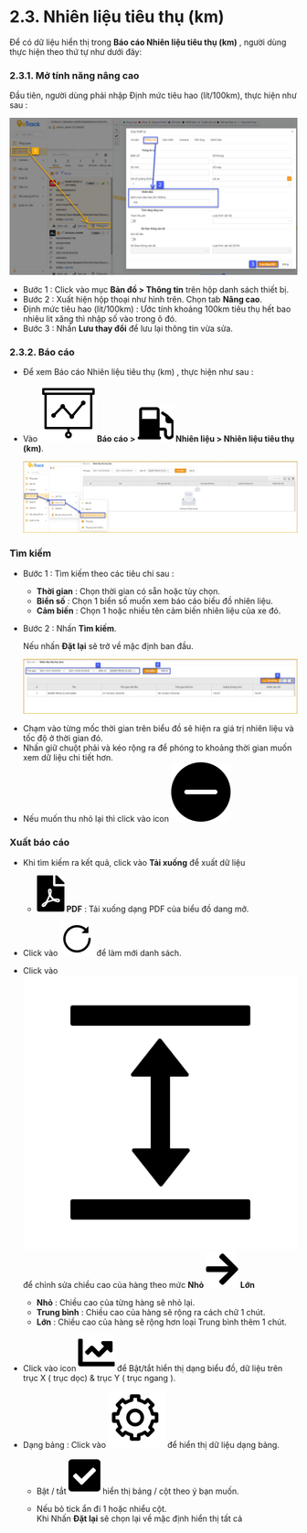 # 2.3. Nhiên liệu tiêu thụ (km)
Để có dữ liệu hiển thị trong **Báo cáo Nhiên liệu tiêu thụ (km)** , người dùng thực hiện theo thứ tự như dưới đây:
###  2.3.1. Mở tính năng nâng cao 
Đầu tiên, người dùng phải nhập Định mức tiêu hao
 (lít/100km), thực hiện như sau :

  <span style="display:block;text-align:left">![Interface Web](/docs/assets/images/web-interface/reports/fuel-estimate-1.png)

- Bước 1 : Click vào mục **Bản đồ > Thông tin** trên hộp danh sách thiết bị.
- Bước 2 : Xuất hiện hộp thoại như hình trên. Chọn tab **Nâng cao**.
- Định mức tiêu hao (lít/100km) : Ước tính khoảng 100km tiêu thụ hết bao nhiêu lit xăng thì nhập số vào trong ô đó.
- Bước 3 : Nhấn **Lưu thay đổi** để lưu lại thông tin vừa sửa.
### 2.3.2. Báo cáo 
- Để xem Báo cáo Nhiên liệu tiêu thụ (km) , thực hiện như sau : 
* Vào **<span class="icon-left svg-filter-tick">![Ok](/docs/assets/images/web-interface/icon/SVG/dynamic.svg )Báo cáo > <span class="icon-left svg-filter-tick">![Ok](/docs/assets/images/web-interface/icon/SVG/gas-station.svg)  Nhiên liệu > Nhiên liệu tiêu thụ (km)**.
  
  <span style="display:block;text-align:left">![Interface Web](/docs/assets/images/web-interface/reports/fuel-estimate-in.jpg)

### Tìm kiếm 

* Bước 1 : Tìm kiếm theo các tiêu chí sau :

    * **Thời gian** : Chọn thời gian có sẵn hoặc tùy chọn.
    * **Biển số** : Chọn 1  biển số muốn xem báo cáo biểu đồ nhiên liệu.
    * **Cảm biến** : Chọn 1 hoặc nhiều tên cảm biến nhiên liệu của xe đó.

* Bước 2 : Nhấn **Tìm kiếm**.
 
    Nếu nhấn **Đặt lại** sẽ trở về mặc định ban đầu.

    <span style="display:block;text-align:left">![Interface Web](/docs/assets/images/web-interface/reports/fuel-estimate-search.jpg)

- Chạm vào từng mốc thời gian trên biểu đồ sẽ hiện ra giá trị nhiên liệu và tốc độ ở thời gian đó.
- Nhấn giữ chuột phải và kéo rộng ra để phóng to khoảng thời gian muốn xem dữ liệu chi tiết hơn. 
- Nếu muốn thu nhỏ lại thì click vào icon <span class="icon-left svg-filter-blue">![Ok](/docs/assets/images/web-interface/icon/SVG/minus-svgrepo-com.svg)

### Xuất báo cáo
* Khi tìm kiếm ra kết quả, click vào **Tải xuống** để xuất dữ liệu


  - <span class="icon-left svg-filter-circlered">![Ok](/docs/assets/images/web-interface/icon/SVG/file-pdf1.svg) **PDF** : Tải xuống dạng PDF của biểu đồ dang mở.

- Click vào <span class="icon-left svg-filter-info">![Ok](/docs/assets/images/web-interface/icon/SVG/icons8-reset.svg) để làm mới danh sách.
      
- Click vào <span class="icon-left svg-filter-info">![Ok](/docs/assets/images/web-interface/icon/SVG/column-height.svg) để chỉnh sửa chiều cao của hàng theo mức **Nhỏ** <span class="icon-left svg-filter-serch">![Ok](/docs/assets/images/web-interface/icon/SVG/arrow-right.svg) **Lớn** 

  - **Nhỏ** : Chiều cao của từng hàng sẽ nhỏ lại.
  - **Trung bình** : Chiều cao của hàng sẽ rộng ra cách chữ 1 chút.
  - **Lớn** : Chiều cao của hàng sẽ rộng hơn loại Trung bình thêm 1 chút.

- Click vào icon <span class="icon-left svg-filter-search">![Ok](/docs/assets/images/web-interface/icon/SVG/chart-line.svg) để Bật/tắt hiển thị dạng biểu đồ, dữ liệu trên trục X ( trục dọc) & trục Y ( trục ngang ).


- Dạng bảng :  Click vào <span class="icon-left ">![Ok](/docs/assets/images/web-interface/icon/SVG/icons8-gear.svg) để hiển thị dữ liệu dạng bảng.

    - Bật / tắt <span class="icon-left svg-filter-tick">![Ok](/docs/assets/images/web-interface/icon/SVG/check-square1.svg) hiển thị bảng / cột theo ý bạn muốn.
    
    - Nếu bỏ tick ẩn đi 1 hoặc nhiểu cột. <br>
    Khi Nhấn **Đặt lại** sẽ chọn lại về mặc định hiển thị tất cả


